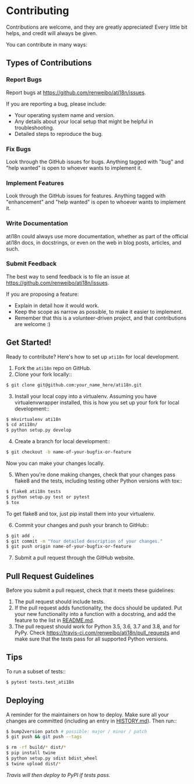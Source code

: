# Contributing

Contributions are welcome, and they are greatly appreciated! Every little bit
helps, and credit will always be given.

You can contribute in many ways:

## Types of Contributions

### Report Bugs


Report bugs at https://github.com/renweibo/ati18n/issues.

If you are reporting a bug, please include:

* Your operating system name and version.
* Any details about your local setup that might be helpful in troubleshooting.
* Detailed steps to reproduce the bug.

### Fix Bugs

Look through the GitHub issues for bugs. Anything tagged with "bug" and "help
wanted" is open to whoever wants to implement it.

### Implement Features

Look through the GitHub issues for features. Anything tagged with "enhancement"
and "help wanted" is open to whoever wants to implement it.

### Write Documentation

ati18n could always use more documentation, whether as part of the
official ati18n docs, in docstrings, or even on the web in blog posts,
articles, and such.

### Submit Feedback

The best way to send feedback is to file an issue at https://github.com/renweibo/ati18n/issues.

If you are proposing a feature:

* Explain in detail how it would work.
* Keep the scope as narrow as possible, to make it easier to implement.
* Remember that this is a volunteer-driven project, and that contributions
  are welcome :)

## Get Started!

Ready to contribute? Here's how to set up `ati18n` for local development.

1. Fork the `ati18n` repo on GitHub.
2. Clone your fork locally::

```bash
$ git clone git@github.com:your_name_here/ati18n.git
```

3. Install your local copy into a virtualenv. Assuming you have virtualenvwrapper installed, this is how you set up your fork for local development::

```bash
$ mkvirtualenv ati18n
$ cd ati18n/
$ python setup.py develop
```

4. Create a branch for local development::

```bash
$ git checkout -b name-of-your-bugfix-or-feature
```

Now you can make your changes locally.

5. When you're done making changes, check that your changes pass flake8 and the
   tests, including testing other Python versions with tox::

```bash
$ flake8 ati18n tests
$ python setup.py test or pytest
$ tox
```

To get flake8 and tox, just pip install them into your virtualenv.

6. Commit your changes and push your branch to GitHub::

```bash
$ git add .
$ git commit -m "Your detailed description of your changes."
$ git push origin name-of-your-bugfix-or-feature
```

7. Submit a pull request through the GitHub website.

## Pull Request Guidelines

Before you submit a pull request, check that it meets these guidelines:

1. The pull request should include tests.
2. If the pull request adds functionality, the docs should be updated. Put
   your new functionality into a function with a docstring, and add the
   feature to the list in [README.md](README.md).
3. The pull request should work for Python 3.5, 3.6, 3.7 and 3.8, and for PyPy. Check
   https://travis-ci.com/renweibo/ati18n/pull_requests
   and make sure that the tests pass for all supported Python versions.

## Tips

To run a subset of tests::

```bash
$ pytest tests.test_ati18n
```

## Deploying

A reminder for the maintainers on how to deploy.
Make sure all your changes are committed (including an entry in [HISTORY.md](HISTORY.md)).
Then run::

```bash
$ bump2version patch # possible: major / minor / patch
$ git push && git push --tags

$ rm -rf build/* dist/*
$ pip install twine
$ python setup.py sdist bdist_wheel
$ twine upload dist/*
```

_Travis will then deploy to PyPI if tests pass._
